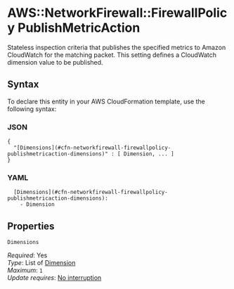 # AWS::NetworkFirewall::FirewallPolicy PublishMetricAction<a name="aws-properties-networkfirewall-firewallpolicy-publishmetricaction"></a>

Stateless inspection criteria that publishes the specified metrics to Amazon CloudWatch for the matching packet\. This setting defines a CloudWatch dimension value to be published\.

## Syntax<a name="aws-properties-networkfirewall-firewallpolicy-publishmetricaction-syntax"></a>

To declare this entity in your AWS CloudFormation template, use the following syntax:

### JSON<a name="aws-properties-networkfirewall-firewallpolicy-publishmetricaction-syntax.json"></a>

```
{
  "[Dimensions](#cfn-networkfirewall-firewallpolicy-publishmetricaction-dimensions)" : [ Dimension, ... ]
}
```

### YAML<a name="aws-properties-networkfirewall-firewallpolicy-publishmetricaction-syntax.yaml"></a>

```
  [Dimensions](#cfn-networkfirewall-firewallpolicy-publishmetricaction-dimensions): 
    - Dimension
```

## Properties<a name="aws-properties-networkfirewall-firewallpolicy-publishmetricaction-properties"></a>

`Dimensions`  <a name="cfn-networkfirewall-firewallpolicy-publishmetricaction-dimensions"></a>
  
*Required*: Yes  
*Type*: List of [Dimension](aws-properties-networkfirewall-firewallpolicy-dimension.md)  
*Maximum*: `1`  
*Update requires*: [No interruption](https://docs.aws.amazon.com/AWSCloudFormation/latest/UserGuide/using-cfn-updating-stacks-update-behaviors.html#update-no-interrupt)